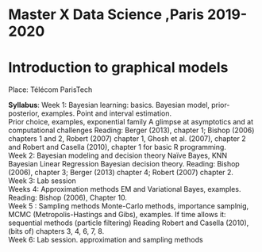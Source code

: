 # Master X Data Science ,Paris 2019-2020

# Introduction to graphical models 



Place: Télécom ParisTech


<b>Syllabus</b>:
Week 1: Bayesian learning: basics.
Bayesian model, prior-posterior, examples.
Point and interval estimation.
<br>
Prior choice, examples, exponential family
A glimpse at asymptotics and at computational challenges
Reading: Berger (2013), chapter 1; Bishop (2006) chapters 1 and 2, Robert
(2007) chapter 1, Ghosh et al. (2007), chapter 2 and Robert and Casella (2010),
chapter 1 for basic R programming.
<br>
 Week 2: Bayesian modeling and decision theory
Naïve Bayes, KNN
Bayesian Linear Regression
Bayesian decision theory.
Reading: Bishop (2006), chapter 3; Berger (2013) chapter 4; Robert (2007)
chapter 2.
<br>
 Week 3: Lab session
<br>
Weeks 4: Approximation methods EM and Variational Bayes, examples.
Reading: Bishop (2006), Chapter 10.
<br>
 Week 5 : Sampling methods Monte-Carlo methods, importance samplnig,
MCMC (Metropolis-Hastings and Gibs), examples.
If time allows it: sequential methods (particle filtering)
Reading Robert and Casella (2010), (bits of) chapters 3, 4, 6, 7, 8.<br>
 Week 6: Lab session.
approximation and sampling methods
